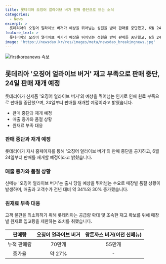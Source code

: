 ```yaml
---
title: 롯데리아 오징어 얼라이브 버거 판매 중단으로 뜨는 소식
categories:
  - News
excerpt: >
  롯데리아의 오징어 얼라이브 버거가 예상을 뛰어넘는 성원을 받아 판매를 중단했고, 6월 24일에 재판매할 예정이다. 신메뉴는 출시 이틀 만에 예상 판매량의 2배에 달하는 성과를 기록했으며, 매장별 품절로 고객 불편을 최소화하기 위해 조치를 취하고 있다. 이로 인해 직가맹점 매출은 증가하고 있으며, 다양한 리액션을 얻고 있다.
feature_text: >
  롯데리아의 오징어 얼라이브 버거가 예상을 뛰어넘는 성원을 받아 판매를 중단했고, 6월 24일에 재판매할 예정이다. 신메뉴는 출시 이틀 만에 예상 판매량의 2배에 달하는 성과를 기록했으며, 매장별 품절로 고객 불편을 최소화하기 위해 조치를 취하고 있다. 이로 인해 직가맹점 매출은 증가하고 있으며, 다양한 리액션을 얻고 있다.
image: 'https://newsdao.kr/res/images/meta/newsdao_breakingnews.jpg'
---
```


<p><img src="https://newsdao.kr/res/images/meta/newsdao_breakingnews.jpg" alt="firstkoreanews 속보" /></p>

<h2 data-ke-size="size26">롯데리아 '오징어 얼라이브 버거' 재고 부족으로 판매 중단, 24일 판매 재개 예정</h2>

<p data-ke-size="size16">롯데리아가 신제품 '오징어 얼라이브 버거'의 예상을 뛰어넘는 인기로 인해 원료 부족으로 판매를 중단했으며, 24일부터 판매를 재개할 예정이라고 밝혔습니다.</p>

<ul>
<li>판매 중단과 재개 예정</li>
<li>매출 증가와 품절 상황</li>
<li>원재료 부족 대응</li>
</ul>

<h3>판매 중단과 재개 예정</h3>

<p data-ke-size="size16">롯데리아가 자사 홈페이지를 통해 '오징어 얼라이브 버거'의 판매 중단을 공지하고, 6월 24일부터 판매를 재개할 예정이라고 밝혔습니다.</p>

<h3>매출 증가와 품절 상황</h3>

<p data-ke-size="size16">신메뉴 '오징어 얼라이브 버거'는 출시 당일 예상을 뛰어넘는 수요로 매장별 품절 상황이 발생하며, 매출과 고객수가 전년 대비 약 34%와 30% 증가했습니다.</p>

<h3>원재료 부족 대응</h3>

<p data-ke-size="size16">고객 불편을 최소화하기 위해 롯데리아는 공급량 확대 및 조속한 재고 확보를 위해 매장별 원재료 입고량을 제한하는 조치를 취했습니다.</p>

<table>
<thead>
<tr>
<th style="text-align: center;">판매량</th>
<th style="text-align: center;">오징어 얼라이브 버거</th>
<th style="text-align: center;">왕돈까스 버거(이전 신메뉴)</th>
</tr>
</thead>
<tbody>
<tr>
<td style="text-align: center;">누적 판매량</td>
<td style="text-align: center;">70만개</td>
<td style="text-align: center;">55만개</td>
</tr>
<tr>
<td style="text-align: center;">증가율</td>
<td style="text-align: center;">약 27%</td>
<td style="text-align: center;">-</td>
</tr>
</tbody>
</table>

